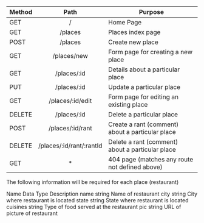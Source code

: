 | Method	| Path	      | Purpose                                |
| :-------- | :---------: | -------------------------------------- |
| GET	    |   /	      | Home Page                              |
 GET	    |   /places	  | Places index page                      |
 POST	    |  /places	  |  Create new place                      |
 GET	    |  /places/new |	Form page for creating a new place |
 GET	    |  /places/:id |	Details about a particular place   |
 PUT	    |  /places/:id |	Update a particular place          |
 GET	    |  /places/:id/edit |	Form page for editing an existing place |
 DELETE	    |  /places/:id |      Delete a particular place                 |
 POST	    |  /places/:id/rant |	Create a rant (comment) about a particular place |
 DELETE	    |  /places/:id/rant/:rantId |	Delete a rant (comment) about a particular place |
 GET	    |  *	               |  404 page (matches any route not defined above) |


The following information will be required for each place (restaurant)

Name	Data Type	Description
name	string	Name of restaurant
city	string	City where restaurant is located
state	string	State where restaurant is located
cuisines	string	Type of food served at the restaurant
pic	string	URL of picture of restaurant
